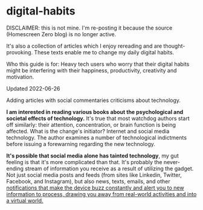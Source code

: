 # digital-habits

DISCLAIMER: this is not mine. I'm re-posting it because the source (Homescreen Zero blog) is no longer active. 

It's also a collection of articles which I enjoy rereading and are thought-provoking. These texts enable me to change my daily digital habits. 

Who this guide is for: Heavy tech users who worry that their digital habits might be interfering with their happiness, productivity, creativity and motivation.



Updated 2022-06-26 

Adding articles with social commentaries criticisms about technology. 

**I am interested in reading various books about the psychological and societal effects of technology.** It's true that most watchdog authors start off similarly: their attention, concentration, or brain function is being affected. What is the change's initiator? Internet and social media technology. The author examines a number of technological indictments before issuing a forewarning regarding the new technology.



**It's possible that social media alone has tainted technology**, my gut feeling is that it's more complicated than that. It's probably the never-ending stream of information you receive as a result of utilizing the gadget. Not just social media posts and feeds (from sites like Linkedin, Twitter, Facebook, and Instagram), but also news, texts, emails, and other <u>notifications that make the device buzz constantly and alert you to new information to process, drawing you away from real-world activities and into a virtual world.</u> 
